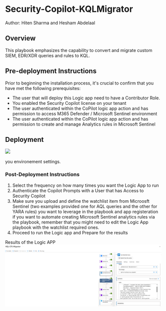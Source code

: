# Security-Copilot-KQLMigrator
Author: Hiten Sharma and Hesham Abdelaal
## Overview
This playbook emphasizes the capability to convert and migrate custom SIEM, EDR/XDR queries and rules to KQL.

## Pre-deployment Instructions

Prior to beginning the installation process, it's crucial to confirm that you have met the following prerequisites:
- The user that will deploy this Logic app need to have a Contributor Role.
- You enabled the Security Copilot license on your tenant
- The user authenticated within the CoPilot logic app action and has permission to access M365 Defender / Microsoft Sentinel environment 
- The user authenticated within the CoPilot logic app action and has permission to create and manage Analytics rules in Microsoft Sentinel


## Deployment

 <a href="https://portal.azure.com/#create/Microsoft.Template/uri/https%3A%2F%2Fraw.githubusercontent.com%2FAzure%2FCopilot-For-Security%2Fmain%2FLogic%2520Apps%2FKQL-Migrator%2FKQLMigratorPlaybook-SecCopilot.json" target="_blank">
  <img src="https://aka.ms/deploytoazurebutton"/>
</a>

you environement settings.


### Post-Deployment Instructions

1. Select the frequency on how many times you want the Logic App to run 
2. Authenticate the Copilot Prompts with a User that has Access to Security Copilot 
3. Make sure you upload and define the watchlist item from Microosft Sentinel (two examples provided one for AQL queries and the other for YARA rules) you want to leverage in the playbook and app registeration if you want to automate creating Microsoft Sentinel analytics rules via the playbook, remember that you might need to edit the Logic App playbook with the watchlist required ones.
3. Proceed to run the Logic app and Prepare for the results 


Results of the Logic APP
![KQLMigrator](https://github.com/Azure/Security-Copilot/blob/main/Logic%20Apps/KQL-Migrator/KQLMigratorPlaybook.png)


